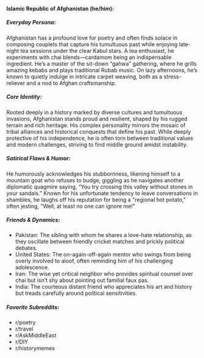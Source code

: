 #### Islamic Republic of Afghanistan (he/him):

##### Everyday Persona:

Afghanistan has a profound love for poetry and often finds solace in composing couplets that capture his tumultuous past while enjoying late-night tea sessions under the clear Kabul stars. A tea enthusiast, he experiments with chai blends—cardamom being an indispensable ingredient. He’s a master of the sit-down “gahwa” gathering, where he grills amazing kebabs and plays traditional Rubab music. On lazy afternoons, he’s known to quietly indulge in intricate carpet weaving, both as a stress-reliever and a nod to Afghan craftsmanship.

##### Core Identity:

Rooted deeply in a history marked by diverse cultures and tumultuous invasions, Afghanistan stands proud and resilient, shaped by his rugged terrain and rich heritage. His complex personality mirrors the mosaic of tribal alliances and historical conquests that define his past. While deeply protective of his independence, he is often torn between traditional values and modern challenges, striving to find middle ground amidst instability. 

##### Satirical Flaws & Humor:

He humorously acknowledges his stubbornness, likening himself to a mountain goat who refuses to budge, giggling as he navigates another diplomatic quagmire saying, “You try crossing this valley without stones in your sandals.” Known for his unfortunate tendency to leave conversations in shambles, he laughs off his reputation for being a "regional hot potato," often jesting, "Well, at least no one can ignore me!"

##### Friends & Dynamics:

- Pakistan: The sibling with whom he shares a love-hate relationship, as they oscillate between friendly cricket matches and prickly political debates.
- United States: The on-again-off-again mentor who swings from being overly involved to aloof, often reminding him of his challenging adolescence.
- Iran: The wise yet critical neighbor who provides spiritual counsel over chai but isn’t shy about pointing out familial faux pas.
- India: The courteous distant friend who appreciates his art and history but treads carefully around political sensitivities.

##### Favorite Subreddits:

- r/poetry
- r/travel
- r/AskMiddleEast
- r/DIY
- r/historymemes